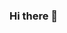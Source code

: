 ### Hi there 👋

<!--
**AngieMacotela/AngieMacotela** is a ✨ _special_ ✨ repository because its `README.md` (this file) appears on your GitHub profile.

Here are some ideas to get you started:
👋Hola, soy @Angie
👀Soy Front end Developer con experiencia en HTLM, Js, CSS, Node.js, Firebase. Me apasiona estar en constante aprendizaje. Desde niña me impulsaron a ser autodidacta e independiente en la búsqueda de nuevos conocimientos encontrando mayor afinidad con la inteligencia matemática y de razonamiento. Me desarrolle como asesora, formadora y analista de contenidos en el área de las telecomunicaciones la cual me permitió descubrir mi pasión por el brindar servicio de calidad al cliente. Ambas características me permitieron ingresar al bootcamp de Laboratoria en donde aprendo a desarrollar problemas de forma autónoma pensando en un brindar un servicio de interfaz sencilla y eficiente al usuario.
🌱Actualmente estoy aprendiendo HTML, CSS, JavaScript, Firebase, Node.js, Git, Figma y REACT.
💞️Busco colaborar en proyectos y trabajos relacion al area tech 
📫Cómo contactarme: https://www.linkedin.com/in/angie-apaza-macotela-bb266923a/
-->
